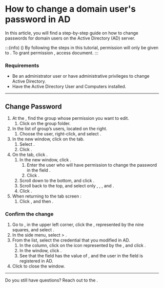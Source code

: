# How to change a domain user's password in AD 

In this article, you will find a step-by-step guide on how to change passwords for domain users on the Active Directory (AD) server.

:::(info) ()
By following the steps in this tutorial, permission will only be given to . To grant permission , access  document.
:::

### Requirements

* Be an administrator user or have administrative privileges to change Active Directory.
* Have the Active Directory User and Computers installed.

---
## Change Password

1. At the , find the group whose permission you want to edit.
    1. Click on the group folder.
2. In the list of group’s users, located on the right.
    1. Choose the user, right-click, and select .
3. In the new window, click on the  tab.
    1. Select .
    2. Click .
4. On the  tab, click .
    1. In the new window, click .
        1. Enter the user who will have permission to change the password in the field .
        2. Click .
    2. Scroll down to the bottom, and click .
    3. Scroll back to the top, and select only , , , and .
    4. Click .
5. When returning to the tab screen :
    1. Click , and then .

### Confirm the change

1. Go to , in the upper left corner, click the , represented by the nine squares, and select .
2. In the side menu, select  > .
3. From the list, select the credential that you modified in AD.
    1. In the  column, click on the icon represented by the , and click .
    2. In the  window, click .
    3. See that the  field has the value of , and the user in the  field is registered in AD.
4. Click  to close the window.

---
Do you still have questions? Reach out to the .